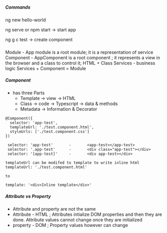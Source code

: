 ##### Commands
ng new hello-world 

ng serve or npm start	-> start app

ng g c test	-> create component

#####

Module - App module is a root module; it is a representation of service
Component - AppComponent is a root component ; it represents a view in the browser and a class to control it; HTML + Class
Services - business logic
Services + Component = Module


##### Component
- has three Parts
	-	Template 	-> view 	-> HTML
	-	Class		-> code  	-> Typescript 	-> data & methods
	-	Metadata	-> 	Information & Decorator

````
@Component({
  selector: 'app-test',
  templateUrl: './test.component.html',
  styleUrls: ['./test.component.css']
})

 selector: 'app-test'		-		<app-test></app-test>
 selector: '.app-test'		-		<div class="app-test"></div>
 selector: '[app-test]'		-		<div app-test></div>
 
templateUrl can be modifed to template to write inline html
templateUrl: './test.component.html'

to

template: '<div>Inline template</div>'
 ````
 
##### Attribute vs Property
- Attribute and property are not the same
- Attribute - HTML ; Attributes intialize DOM properties and  then they are done. Attribute values cannot change once they are initialized
- property - DOM ; Property values however can change